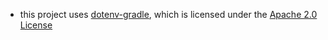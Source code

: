 - this project uses [dotenv-gradle](https://github.com/uzzu/dotenv-gradle), which is licensed under the [Apache 2.0 License](https://github.com/uzzu/dotenv-gradle/blob/main/LICENSE.txt)